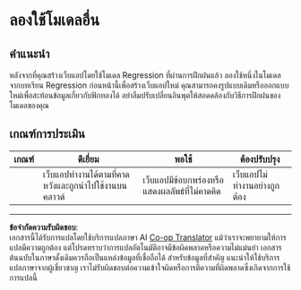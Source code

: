 <!--
CO_OP_TRANSLATOR_METADATA:
{
  "original_hash": "a8e8ae10be335cbc745b75ee552317ff",
  "translation_date": "2025-09-05T21:48:02+00:00",
  "source_file": "3-Web-App/1-Web-App/assignment.md",
  "language_code": "th"
}
-->
# ลองใช้โมเดลอื่น

## คำแนะนำ

หลังจากที่คุณสร้างเว็บแอปโดยใช้โมเดล Regression ที่ผ่านการฝึกฝนแล้ว ลองใช้หนึ่งในโมเดลจากบทเรียน Regression ก่อนหน้านี้เพื่อสร้างเว็บแอปใหม่ คุณสามารถคงรูปแบบเดิมหรือออกแบบใหม่เพื่อสะท้อนข้อมูลเกี่ยวกับฟักทองได้ อย่าลืมปรับเปลี่ยนอินพุตให้สอดคล้องกับวิธีการฝึกฝนของโมเดลของคุณ

## เกณฑ์การประเมิน

| เกณฑ์                     | ดีเยี่ยม                                                 | พอใช้                                                   | ต้องปรับปรุง                              |
| -------------------------- | --------------------------------------------------------- | --------------------------------------------------------- | -------------------------------------- |
| | เว็บแอปทำงานได้ตามที่คาดหวังและถูกนำไปใช้งานบนคลาวด์ | เว็บแอปมีข้อบกพร่องหรือแสดงผลลัพธ์ที่ไม่คาดคิด         | เว็บแอปไม่ทำงานอย่างถูกต้อง                     |

---

**ข้อจำกัดความรับผิดชอบ**:  
เอกสารนี้ได้รับการแปลโดยใช้บริการแปลภาษา AI [Co-op Translator](https://github.com/Azure/co-op-translator) แม้ว่าเราจะพยายามให้การแปลมีความถูกต้อง แต่โปรดทราบว่าการแปลอัตโนมัติอาจมีข้อผิดพลาดหรือความไม่แม่นยำ เอกสารต้นฉบับในภาษาดั้งเดิมควรถือเป็นแหล่งข้อมูลที่เชื่อถือได้ สำหรับข้อมูลที่สำคัญ แนะนำให้ใช้บริการแปลภาษาจากผู้เชี่ยวชาญ เราไม่รับผิดชอบต่อความเข้าใจผิดหรือการตีความที่ผิดพลาดซึ่งเกิดจากการใช้การแปลนี้